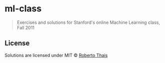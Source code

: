 # ml-class

> Exercises and solutions for Stanford's online Machine Learning class, Fall 2011

## License

Solutions are licensed under MIT © [Roberto Thais](https://robertothais.org)
